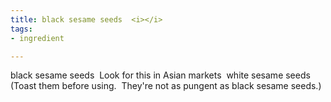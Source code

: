 ```yaml
---
title: black sesame seeds  <i></i>
tags:
- ingredient

---
```

black sesame seeds  Look for this in Asian markets  white sesame seeds (Toast them before using.  They're not as pungent as black sesame seeds.)
